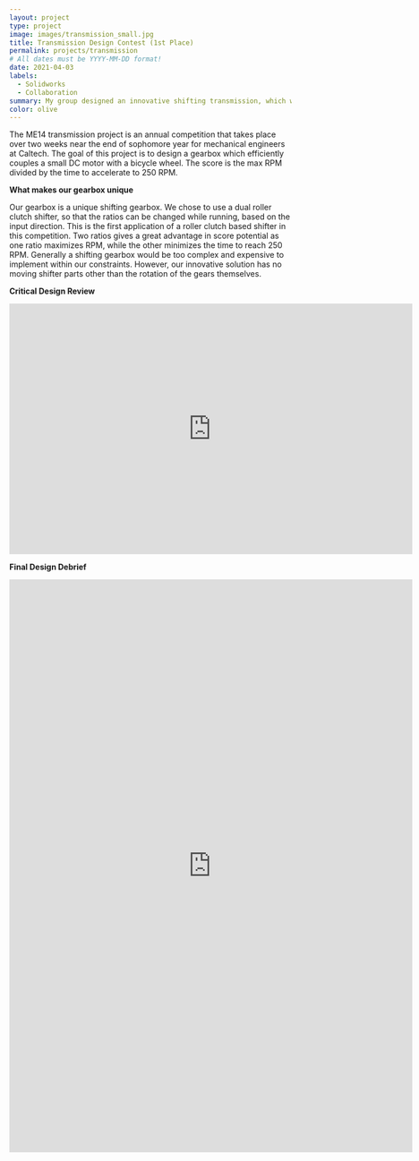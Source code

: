 ```yaml
---
layout: project
type: project
image: images/transmission_small.jpg
title: Transmission Design Contest (1st Place)
permalink: projects/transmission
# All dates must be YYYY-MM-DD format!
date: 2021-04-03
labels:
  - Solidworks
  - Collaboration
summary: My group designed an innovative shifting transmission, which won first place in the Caltech ME14 competition.
color: olive
---
```


The ME14 transmission project is an annual competition that takes place over two weeks near the end of sophomore year for mechanical engineers at Caltech. The goal of this project is to design a gearbox which efficiently couples a small DC motor with a bicycle wheel. The score is the max RPM divided by the time to accelerate to 250 RPM.

**What makes our gearbox unique**

Our gearbox is a unique shifting gearbox. We chose to use a dual roller clutch shifter, so that the ratios can be changed while running, based on the input direction. This is the first application of a roller clutch based shifter in this competition. Two ratios gives a great advantage in score potential as one ratio maximizes RPM, while the other minimizes the time to reach 250 RPM. Generally a shifting gearbox would be too complex and expensive to implement within our constraints. However, our innovative solution has no moving shifter parts other than the rotation of the gears themselves. 

**Critical Design Review**

<iframe src="https://docs.google.com/presentation/d/e/2PACX-1vTGqCynRpyNrCO8ASNpOoYRxQORyFgzxT7EDap8FYK3ExgNvmt-CyUtX0IIZEpjpn8rZRksQecblaz1/embed?start=false&loop=false&delayms=3000" frameborder="0" width="720" height="448" allowfullscreen="true" mozallowfullscreen="true" webkitallowfullscreen="true"></iframe>


**Final Design Debrief**

<iframe src="https://docs.google.com/document/d/e/2PACX-1vSxO2v9JfcmEXKDykCbpDM4gY9p6Cls5efQ04lvAkcuMKjop0sX_wcrGbzAV10FpMJw0VYgT_1dsa8L/pub?embedded=true" frameborder="0" width="720" height="1024"></iframe>